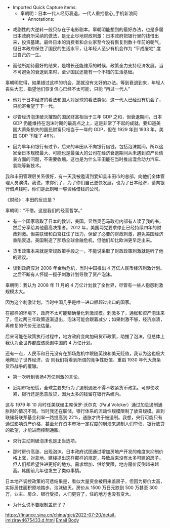 - Imported Quick Capture items:
    - 辜朝明：日本一代人经历衰退，一代人重拾信心_手机新浪网
        - Annotations:

* 戏剧性的大逆转一般只存在于电影剧本。辜朝明能想到的最好办法，也是多届日本政府所采纳的做法，是无止尽地财政刺激：日本政府把银行里的钱借出来，投资基建。最终日本的消费者和企业家至今没有恢复到数十年前的朝气，但日本政府保住了国民的生活水平，让年轻人至少有机会作为 “平成废宅” 度过自己的一生。

* 而他所期待最好的结果，是增长还能维系的时候，政策全力支持经济发展。当不可避免的衰退到来时，至少国民还能有一个不错的生活基础。

辜朝明觉得，如果错过这样的机会，那就没有太好的办法。等到衰退到来，年轻人丧失大志，指望他们恢复信心已经不太可能，只能 “再过一代人”

* 他对于日本经济的看法和国人对足球的看法类似，这一代人已经没有机会了，只能寄希望于下一代。

* 尽管经济泡沫破灭摧毁的国民财富相当于三年 GDP 之和，但衰退期间，日本 GDP 仍能维持在泡沫时期的最高点之上，这是非常了不起的成就。要知道美国大萧条损失的国民财富只相当于一年的 GDP，但在 1929 年到 1933 年，美国 GDP 下降了 46%。

* 因为早年和银行有过节，后来的丰田从不向银行借钱，包括泡沫期间。所以这家全日本规模最大、可能也是最强大的公司在经济衰退期间从未遇到资产负债表方面的问题，不需要收缩。这也是为什么丰田能在当时推出混合动力汽车、氢能等新技术。

我和丰田管理层关系很好，有一天我被邀请到爱知县丰田市的总部，向他们全体管理人员演讲。我说，求你们了，为了你们自己更快发展，也为了日本经济，请向银行借点钱吧，你们是此刻唯一够资格借钱的公司。

《财经》：丰田的反应是？

辜朝明：“不借。这是我们的经营哲学。”

* 有一个国家吸取了日本的教训，美国。显然奥巴马政府内部有人读了我的书，然后分享给其他最高决策者。2012 年，美国两党要求停止已经持续四年的财政刺激。但美联储和白宫扛住了压力，保留了必要的财政刺激，避免美国经济重陷衰退。美国制造了那场全球金融危机，但他们却比欧洲更早走出来。

* 货币政策本来就是常规政策手段之一，不能说采取了财政政策刺激就是听了他的建议。

* 谈到政府应对 2008 年金融危机，当时中国推出 4 万亿人民币经济刺激计划。之后不断有人怀疑一揽子刺激计划导致了资产泡沫。

辜朝明：我认为 2008 年 11 月的 4 万亿计划救了全世界，尽管有一些人抱怨刺激规模太大。

因为这个刺激计划，当时中国几乎是唯一进口额超过出口的国家。

在那样的环境下，政府不太可能精确量化刺激规模。刺激多了，通胀和资产泡沫来了，但过两三年政策逐渐退出，泡沫可能会跟着减少；如果刺激不够，经济崩溃，再修复的代价无法估量。

后来可能在政策执行过程中，地方政府变向加码货币政策，助推了泡沫。但总体上我认为全世界都应该感谢中国的 4 万亿计划。

还有一点，人民币和日元没有在那场危机中跟随英镑和美元贬值，我认为这也极大地帮助了世界经济，否 则我们将看到所谓的竞争性贬值、重蹈 1930
年代大萧条货币战争的覆辙。

* 第一次听到表扬4万亿刺激的言论。

* 近期市场恐慌，全球主要央行为了遏制通胀不得不收紧货币政策。可即使收紧，银行还是愿意放贷，因为太多的钱留在银行系统内。

这与 1979 年 10 月时任美联储主席保罗·沃尔克（Paul
Volcker）通过加息遏制通胀时的情况不同。当时我还在联储，银行体系的流动性规模限制了放贷规模。直到联储将联邦基金利率一路提高到
22%，通胀才终于被遏制。我想，央行可能只有通过影响资产价格、甚至允许资本市场一定程度的崩溃来遏制人们举债、银行放贷的欲望，才能进而控制通胀。

* 央行主动刺破泡沫也是正当选项。

* 那时房价高涨、出现泡沫。日本政府试图通过增加房地产开发的难度来抑制价格上涨，对拿地、建楼提出这样那样的规定，导致后来没有太多可建的房子。但人们都希望住进更好的地方。需求增加、供给受限，地方房价反倒越来越高。韩国前几年也发生了类似事情。

日本地产调控政策的可悲结果是，看似大量资金被用来盖房子，但因为房价太高，实际居住面积原地踏步。泡沫破灭，房价从 1500 万日元跌到 500 万甚至 300
万，业主、房企、银行受损，人们更穷了，住的地方也没有变大。

* 为什么说不要限制盖房子？



https://finance.sina.cn/china/gjcj/2022-07-20/detail-imizirav4675433.d.html [Email Body](https://files.todoist.com/WcYlGSz_P_GbvMz-ecQKbZ7q2xS7WvtbpVKzdLFONd5zWwBs1AFYonk4AEMBgfu0/by/21878347/as/file.html)
